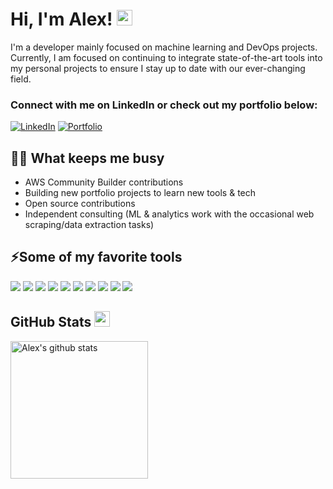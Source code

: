 # Hi, I'm Alex! <img src="https://media.giphy.com/media/hvRJCLFzcasrR4ia7z/giphy.gif" width="25px">

I'm a developer mainly focused on machine learning and DevOps projects. Currently, I am focused on continuing to integrate state-of-the-art tools into my personal projects to ensure I stay up to date with our ever-changing field.

### Connect with me on LinkedIn or check out my portfolio below:

[![LinkedIn](https://img.shields.io/badge/-LinkedIn-blue?style=flat-square&logo=linkedin&logoColor=white)](https://www.linkedin.com/in/alexbzdel)
[![Portfolio](https://img.shields.io/badge/-Portfolio-181717?style=flat-square&logo=github&logoColor=white)](https://abzdel.github.io/)

## 👨‍💻 What keeps me busy
* AWS Community Builder contributions
* Building new portfolio projects to learn new tools & tech
* Open source contributions
* Independent consulting (ML & analytics work with the occasional web scraping/data extraction tasks)

## ⚡Some of my favorite tools
![](https://img.shields.io/badge/-Python-3776AB?logo=python&logoColor=white&style=flat)
![](https://img.shields.io/badge/-Rust-000000?logo=rust&logoColor=white&style=flat)
![](https://img.shields.io/badge/-C++-00599C?logo=c%2B%2B&logoColor=white&style=flat)
![](https://img.shields.io/badge/-MySQL-00000F?logo=mysql&logoColor=white&style=flat)
![](https://img.shields.io/badge/-Linux-FCC624?logo=linux&logoColor=white&style=flat)
![](https://img.shields.io/badge/-Git-E44C30?logo=git&logoColor=white&style=flat)
![](https://img.shields.io/badge/-Docker-2496ED?logo=docker&logoColor=white&style=flat)
![](https://img.shields.io/badge/-Amazon_AWS-232F3E?logo=amazon-aws&logoColor=white&style=flat)
![](https://img.shields.io/badge/-Microsoft_Azure-0089D6?logo=microsoft-azure&logoColor=white&style=flat)
![](https://img.shields.io/badge/-Google_Cloud-4285F4?logo=google-cloud&logoColor=white&style=flat)

## GitHub Stats <img src="https://media.giphy.com/media/cj87CxfRtrUifF3Ryk/giphy.gif" width="25px">
<a href="https://github.com/abzdel">
 <img align="center" src="https://github-readme-stats.vercel.app/api?username=abzdel"  alt="Alex's github stats" height="220px" />
</a>

